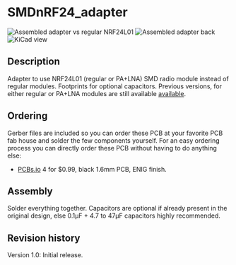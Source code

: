 SMDnRF24_adapter
==========

![Assembled adapter vs regular NRF24L01](https://raw.githubusercontent.com/emc2cube/SMDnRF24_adapter/master/img/adapter.jpg)
![Assembled adapter back](https://raw.githubusercontent.com/emc2cube/SMDnRF24_adapter/master/img/adapter-back.jpg)
![KiCad view](https://raw.githubusercontent.com/emc2cube/SMDnRF24_adapter/master/img/kicad-pcb.png)


Description
-----------

Adapter to use NRF24L01 (regular or PA+LNA) SMD radio module instead of regular modules. Footprints for optional capacitors.
Previous versions, for either regular or PA+LNA modules are still available [available](https://github.com/emc2cube/SMDnRF24_adapter/tree/master/V1/).


Ordering
--------

Gerber files are included so you can order these PCB at your favorite PCB fab house and solder the few components yourself.
For an easy ordering process you can directly order these PCB without having to do anything else:
- [PCBs.io](https://PCBs.io/share/rYYkX) 4 for $0.99, black 1.6mm PCB, ENIG finish.


Assembly
--------

Solder everything together.
Capacitors are optional if already present in the original design, else 0.1µF + 4.7 to 47µF capacitors highly recommended.


Revision history
----------------

Version 1.0: Initial release.